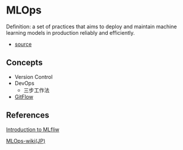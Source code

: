 # MLOps
Definition: a set of practices that aims to deploy and maintain machine learning models in production reliably and efficiently.
- [source](https://en.wikipedia.org/wiki/MLOps#cite_note-tds1-1)

## Concepts
- Version Control
- DevOps
  - 三步工作法
- [GitFlow](https://danielkummer.github.io/git-flow-cheatsheet/)


## References
[Introduction to MLfliw](https://databricks.com/blog/2018/06/05/introducing-mlflow-an-open-source-machine-learning-platform.html)

[MLOps-wiki(JP)](https://ja.wikipedia.org/wiki/MLOps)

